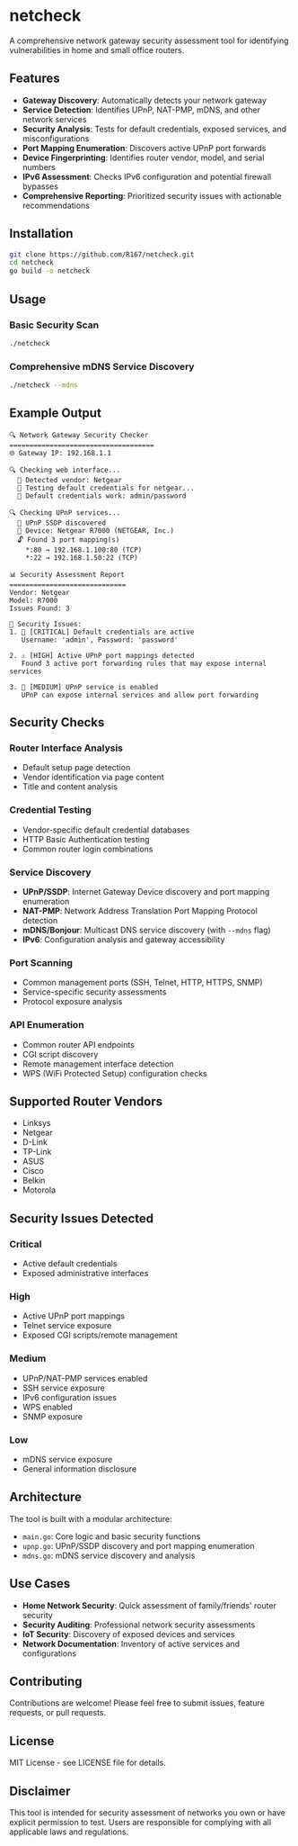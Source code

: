 # netcheck

A comprehensive network gateway security assessment tool for identifying vulnerabilities in home and small office routers.

## Features

- **Gateway Discovery**: Automatically detects your network gateway
- **Service Detection**: Identifies UPnP, NAT-PMP, mDNS, and other network services
- **Security Analysis**: Tests for default credentials, exposed services, and misconfigurations
- **Port Mapping Enumeration**: Discovers active UPnP port forwards
- **Device Fingerprinting**: Identifies router vendor, model, and serial numbers
- **IPv6 Assessment**: Checks IPv6 configuration and potential firewall bypasses
- **Comprehensive Reporting**: Prioritized security issues with actionable recommendations

## Installation

```bash
git clone https://github.com/R167/netcheck.git
cd netcheck
go build -o netcheck
```

## Usage

### Basic Security Scan
```bash
./netcheck
```

### Comprehensive mDNS Service Discovery
```bash
./netcheck --mdns
```

## Example Output

```
🔍 Network Gateway Security Checker
====================================
🌐 Gateway IP: 192.168.1.1

🔍 Checking web interface...
  📱 Detected vendor: Netgear
  🔐 Testing default credentials for netgear...
  🚨 Default credentials work: admin/password

🔍 Checking UPnP services...
  📡 UPnP SSDP discovered
  📄 Device: Netgear R7000 (NETGEAR, Inc.)
  🔓 Found 3 port mapping(s)
    *:80 → 192.168.1.100:80 (TCP)
    *:22 → 192.168.1.50:22 (TCP)

📊 Security Assessment Report
=============================
Vendor: Netgear
Model: R7000
Issues Found: 3

🚨 Security Issues:
1. 🚨 [CRITICAL] Default credentials are active
   Username: 'admin', Password: 'password'

2. ⚠️ [HIGH] Active UPnP port mappings detected
   Found 3 active port forwarding rules that may expose internal services

3. 🔶 [MEDIUM] UPnP service is enabled
   UPnP can expose internal services and allow port forwarding
```

## Security Checks

### Router Interface Analysis
- Default setup page detection
- Vendor identification via page content
- Title and content analysis

### Credential Testing
- Vendor-specific default credential databases
- HTTP Basic Authentication testing
- Common router login combinations

### Service Discovery
- **UPnP/SSDP**: Internet Gateway Device discovery and port mapping enumeration
- **NAT-PMP**: Network Address Translation Port Mapping Protocol detection
- **mDNS/Bonjour**: Multicast DNS service discovery (with `--mdns` flag)
- **IPv6**: Configuration analysis and gateway accessibility

### Port Scanning
- Common management ports (SSH, Telnet, HTTP, HTTPS, SNMP)
- Service-specific security assessments
- Protocol exposure analysis

### API Enumeration
- Common router API endpoints
- CGI script discovery
- Remote management interface detection
- WPS (WiFi Protected Setup) configuration checks

## Supported Router Vendors

- Linksys
- Netgear
- D-Link
- TP-Link
- ASUS
- Cisco
- Belkin
- Motorola

## Security Issues Detected

### Critical
- Active default credentials
- Exposed administrative interfaces

### High
- Active UPnP port mappings
- Telnet service exposure
- Exposed CGI scripts/remote management

### Medium
- UPnP/NAT-PMP services enabled
- SSH service exposure
- IPv6 configuration issues
- WPS enabled
- SNMP exposure

### Low
- mDNS service exposure
- General information disclosure

## Architecture

The tool is built with a modular architecture:

- `main.go`: Core logic and basic security functions
- `upnp.go`: UPnP/SSDP discovery and port mapping enumeration
- `mdns.go`: mDNS service discovery and analysis

## Use Cases

- **Home Network Security**: Quick assessment of family/friends' router security
- **Security Auditing**: Professional network security assessments
- **IoT Security**: Discovery of exposed devices and services
- **Network Documentation**: Inventory of active services and configurations

## Contributing

Contributions are welcome! Please feel free to submit issues, feature requests, or pull requests.

## License

MIT License - see LICENSE file for details.

## Disclaimer

This tool is intended for security assessment of networks you own or have explicit permission to test. Users are responsible for complying with all applicable laws and regulations.